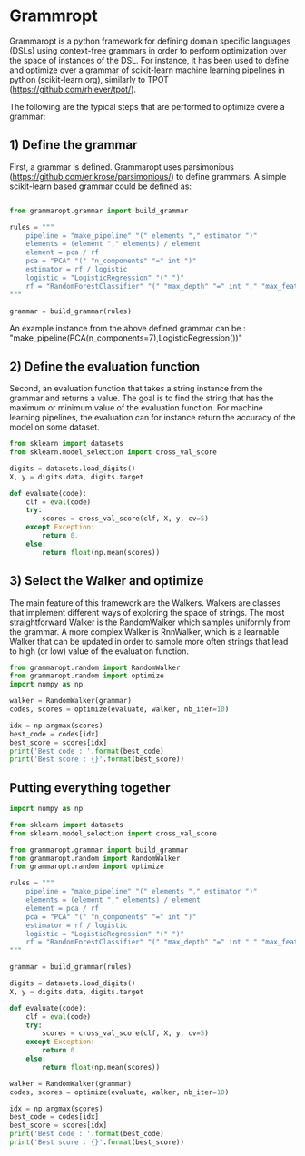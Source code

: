 # Grammropt

Grammaropt is a python framework for defining domain specific languages (DSLs) using context-free grammars in order
to perform optimization over the space of instances of the DSL. 
For instance, it has been used to define and optimize over a grammar of scikit-learn machine learning pipelines 
in python (scikit-learn.org), similarly to TPOT (https://github.com/rhiever/tpot/).

The following are the typical steps that are performed to optimize overe a grammar: 

## 1) Define the grammar

First, a grammar is defined. Grammaropt uses parsimonious (https://github.com/erikrose/parsimonious/) to define
grammars.
A simple scikit-learn based grammar could be defined as:

```python

from grammaropt.grammar import build_grammar

rules = """
    pipeline = "make_pipeline" "(" elements "," estimator ")"
    elements = (element "," elements) / element
    element = pca / rf
    pca = "PCA" "(" "n_components" "=" int ")"
    estimator = rf / logistic
    logistic = "LogisticRegression" "(" ")"
    rf = "RandomForestClassifier" "(" "max_depth" "=" int "," "max_features" "=" float ")"
"""

grammar = build_grammar(rules)
```
An example instance from the above defined grammar can be : "make_pipeline(PCA(n_components=7),LogisticRegression())"

## 2) Define the evaluation function

Second, an evaluation function that takes a string instance from the grammar and returns a value.
The goal is to find the string that has the maximum or minimum value of the evaluation function.
For machine learning pipelines, the evaluation can for instance return the accuracy of the model
on some dataset.


```python
from sklearn import datasets
from sklearn.model_selection import cross_val_score

digits = datasets.load_digits()
X, y = digits.data, digits.target

def evaluate(code):
    clf = eval(code)
    try:
        scores = cross_val_score(clf, X, y, cv=5)
    except Exception:
        return 0.
    else:
        return float(np.mean(scores))
```

## 3) Select the Walker and optimize

The main feature of this framework are the Walkers. Walkers are classes that implement different ways of exploring
the space of strings. The most straightforward Walker is the RandomWalker which samples uniformly from the grammar.
A more complex Walker is RnnWalker, which is a learnable Walker that can be updated in order to sample more often
strings that lead to high (or low) value of the evaluation function.


```python
from grammaropt.random import RandomWalker
from grammaropt.random import optimize
import numpy as np

walker = RandomWalker(grammar)
codes, scores = optimize(evaluate, walker, nb_iter=10)

idx = np.argmax(scores)
best_code = codes[idx]
best_score = scores[idx]
print('Best code : '.format(best_code)
print('Best score : {}'.format(best_score))
```

## Putting everything together

```python
import numpy as np

from sklearn import datasets
from sklearn.model_selection import cross_val_score

from grammaropt.grammar import build_grammar
from grammaropt.random import RandomWalker
from grammaropt.random import optimize

rules = """
    pipeline = "make_pipeline" "(" elements "," estimator ")"
    elements = (element "," elements) / element
    element = pca / rf
    pca = "PCA" "(" "n_components" "=" int ")"
    estimator = rf / logistic
    logistic = "LogisticRegression" "(" ")"
    rf = "RandomForestClassifier" "(" "max_depth" "=" int "," "max_features" "=" float ")"
"""

grammar = build_grammar(rules)

digits = datasets.load_digits()
X, y = digits.data, digits.target

def evaluate(code):
    clf = eval(code)
    try:
        scores = cross_val_score(clf, X, y, cv=5)
    except Exception:
        return 0.
    else:
        return float(np.mean(scores))

walker = RandomWalker(grammar)
codes, scores = optimize(evaluate, walker, nb_iter=10)

idx = np.argmax(scores)
best_code = codes[idx]
best_score = scores[idx]
print('Best code : '.format(best_code)
print('Best score : {}'.format(best_score))
```
